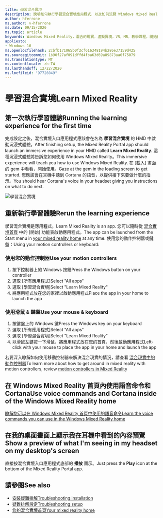 ```yaml
---
title: 學習混合實境
description: 說明如何執行學習混合實境應用程式，以及如何流覽 Windows Mixed Reality。
author: hferrone
ms.author: v-hferrone
ms.date: 09/15/2020
ms.topic: article
keywords: Windows Mixed Reality，混合的現實，虛擬實境，VR，MR，教學課程，開始使用
appliesto:
- Windows 10
ms.openlocfilehash: 2cbfb171065b0f2cf616348194b286e37159d425
ms.sourcegitcommit: 1b90f27af091dffd4fba63d69a89873aa0f75079
ms.translationtype: MT
ms.contentlocale: zh-TW
ms.lasthandoff: 12/22/2020
ms.locfileid: "97726049"
---
```

# <a name="learn-mixed-reality"></a><span data-ttu-id="ed008-104">學習混合實境</span><span class="sxs-lookup"><span data-stu-id="ed008-104">Learn Mixed Reality</span></span>

## <a name="running-the-learning-experience-for-the-first-time"></a><span data-ttu-id="ed008-105">第一次執行學習體驗</span><span class="sxs-lookup"><span data-stu-id="ed008-105">Running the learning experience for the first time</span></span>

<span data-ttu-id="ed008-106">完成設定之後，混合實境入口應用程式應該會在名為 **學習混合實境** 的 HMD 中啟動沉浸式體驗。</span><span class="sxs-lookup"><span data-stu-id="ed008-106">After finishing setup, the Mixed Reality Portal app should launch an immersive experience in your HMD called **Learn Mixed Reality**.</span></span> <span data-ttu-id="ed008-107">這種沉浸式體驗將告訴您如何使用 Windows Mixed Reality。</span><span class="sxs-lookup"><span data-stu-id="ed008-107">This immersive experience will teach you how to use Windows Mixed Reality.</span></span> <span data-ttu-id="ed008-108">在 [載入] 畫面的 gem 中看看，開始使用。</span><span class="sxs-lookup"><span data-stu-id="ed008-108">Gaze at the gem in the loading screen to get started.</span></span> <span data-ttu-id="ed008-109">您應該會在耳機中聽到 Cortana 的語音，以提供接下來要做什麼的指示。</span><span class="sxs-lookup"><span data-stu-id="ed008-109">You should hear Cortana's voice in your headset giving you instructions on what to do next.</span></span>

![學習混合實境](images/file-learnmixedrealitystart.png)

## <a name="rerun-the-learning-experience"></a><span data-ttu-id="ed008-111">重新執行學習體驗</span><span class="sxs-lookup"><span data-stu-id="ed008-111">Rerun the learning experience</span></span>

<span data-ttu-id="ed008-112">學習混合實境是應用程式。</span><span class="sxs-lookup"><span data-stu-id="ed008-112">Learn Mixed Reality is an app.</span></span> <span data-ttu-id="ed008-113">您可以隨時從 [混合實境首頁](your-mixed-reality-home.md) 中的 [開始] 功能表啟動應用程式。</span><span class="sxs-lookup"><span data-stu-id="ed008-113">The app can be launched from the Start menu in [your mixed reality home](your-mixed-reality-home.md) at any time.</span></span> <span data-ttu-id="ed008-114">使用您的動作控制器或鍵盤：</span><span class="sxs-lookup"><span data-stu-id="ed008-114">Using your motion controllers or keyboard:</span></span>

### <a name="use-your-motion-controllers"></a><span data-ttu-id="ed008-115">使用您的動作控制器</span><span class="sxs-lookup"><span data-stu-id="ed008-115">Use your motion controllers</span></span>

1. <span data-ttu-id="ed008-116">按下控制器上的 Windows 按鈕</span><span class="sxs-lookup"><span data-stu-id="ed008-116">Press the Windows button on your controller</span></span>
2. <span data-ttu-id="ed008-117">選取 [所有應用程式]</span><span class="sxs-lookup"><span data-stu-id="ed008-117">Select "All apps"</span></span>
3. <span data-ttu-id="ed008-118">選取 [學習混合實境]</span><span class="sxs-lookup"><span data-stu-id="ed008-118">Select "Learn Mixed Reality"</span></span>
4. <span data-ttu-id="ed008-119">將應用程式放在您的家裡以啟動應用程式</span><span class="sxs-lookup"><span data-stu-id="ed008-119">Place the app in your home to launch the app</span></span>

### <a name="use-your-mouse--keyboard"></a><span data-ttu-id="ed008-120">使用滑鼠 & 鍵盤</span><span class="sxs-lookup"><span data-stu-id="ed008-120">Use your mouse & keyboard</span></span>

1. <span data-ttu-id="ed008-121">按鍵盤上的 Windows 鍵</span><span class="sxs-lookup"><span data-stu-id="ed008-121">Press the Windows key on your keyboard</span></span>
2. <span data-ttu-id="ed008-122">選取 [所有應用程式]</span><span class="sxs-lookup"><span data-stu-id="ed008-122">Select "All apps"</span></span>
3. <span data-ttu-id="ed008-123">選取 [學習混合實境]</span><span class="sxs-lookup"><span data-stu-id="ed008-123">Select "Learn Mixed Reality"</span></span>
4. <span data-ttu-id="ed008-124">以滑鼠左鍵按一下滑鼠，將應用程式放在您的首頁，然後啟動應用程式</span><span class="sxs-lookup"><span data-stu-id="ed008-124">Left-click with your mouse to place the app in your home and launch the app</span></span>

<span data-ttu-id="ed008-125">若要深入瞭解如何使用移動控制器來解決混合現實的情況，請查看 [混合現實中的動作控制器](controllers-in-wmr.md)</span><span class="sxs-lookup"><span data-stu-id="ed008-125">To learn more about how to get around in mixed reality with motion controllers, review [motion controllers in Mixed Reality](controllers-in-wmr.md)</span></span>

## <a name="use-voice-commands-and-cortana-inside-of-the-windows-mixed-reality-home"></a><span data-ttu-id="ed008-126">在 Windows Mixed Reality 首頁內使用語音命令和 Cortana</span><span class="sxs-lookup"><span data-stu-id="ed008-126">Use voice commands and Cortana inside of the Windows Mixed Reality home</span></span>

[<span data-ttu-id="ed008-127">瞭解您可以在 Windows Mixed Reality 首頁中使用的語音命令</span><span class="sxs-lookup"><span data-stu-id="ed008-127">Learn the voice commands you can use in the Windows Mixed Reality home</span></span>](https://support.microsoft.com/help/4041322/windows-10-speech-in-windows-mixed-reality)

## <a name="show-a-preview-of-what-im-seeing-in-my-headset-on-my-desktops-screen"></a><span data-ttu-id="ed008-128">在我的桌面畫面上顯示我在耳機中看到的內容預覽</span><span class="sxs-lookup"><span data-stu-id="ed008-128">Show a preview of what I'm seeing in my headset on my desktop's screen</span></span>

<span data-ttu-id="ed008-129">直接按混合實境入口應用程式底部的 **播放** 圖示。</span><span class="sxs-lookup"><span data-stu-id="ed008-129">Just press the **Play** icon at the bottom of the Mixed Reality Portal app.</span></span>

## <a name="see-also"></a><span data-ttu-id="ed008-130">請參閱</span><span class="sxs-lookup"><span data-stu-id="ed008-130">See also</span></span>

* [<span data-ttu-id="ed008-131">安裝疑難排解</span><span class="sxs-lookup"><span data-stu-id="ed008-131">Troubleshooting installation</span></span>](installation_errors.md)
* [<span data-ttu-id="ed008-132">疑難排解設定</span><span class="sxs-lookup"><span data-stu-id="ed008-132">Troubleshooting setup</span></span>](wmr-setup-faq.md)
* [<span data-ttu-id="ed008-133">您的混合實境首頁</span><span class="sxs-lookup"><span data-stu-id="ed008-133">Your mixed reality home</span></span>](your-mixed-reality-home.md)
